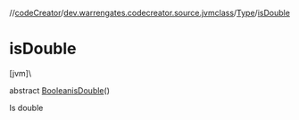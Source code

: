 //[codeCreator](../../../index.md)/[dev.warrengates.codecreator.source.jvmclass](../index.md)/[Type](index.md)/[isDouble](is-double.md)

# isDouble

[jvm]\

abstract [Boolean](https://docs.oracle.com/javase/8/docs/api/java/lang/Boolean.html)[isDouble](is-double.md)()

Is double
